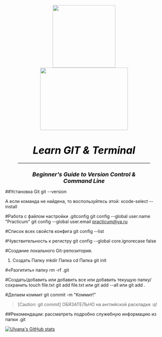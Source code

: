 
<html>
    <head>
        <style>
           .fig {
            text-align: center; /* Выравнивание по центру */
            font-style: italic; /* Курсивное начертание */
            margin-top: 0; /* Отступ сверху */
            margin-bottom: 0; /* Отступ снизу */
            color: #000000; /* Цвет подрисуночной подписи */
            h1 { font-size: xx-large; }
            h2 { font-size: large; }
            hr {
                border: none; /* Убираем границу */
                background-color: black; /* Цвет линии */
                height: 1px; /* Толщина линии */ }
        </style>
    </head>
    <body>
        <figure class="fig">
           <img src="https://img.shields.io/badge/git-%23F05033.svg?style=for-the-badge&logo=git&logoColor=white" width="200" height="200">
           <img src="https://img.shields.io/badge/github-%23121011.svg?style=for-the-badge&logo=github&logoColor=white" width="280" height="200">
           <figcaption>
              <h1> Learn GIT & Terminal </h1>
           </figcaption>
           <hr>
           <figcaption>
              <h2> Beginner's Guide to Version Control & Command Line </h2>
           </figcaption>
        </figure>
    <body>
</html>






##Установка Git
git --version

А если команда не найдена, то воспользуйтесь этой:
xcode-select --install

#Работа с файлом настройки .gitconfig
git config --global user.name "Practicum"
git config --global user.email practicum@ya.ru

#Cписок всех свойств конфига
git config --list

#Чувствительность к регистру
git config --global core.ignorecase false

#Создание локального Git-репозитория.
1. Создать Папку
mkdir  Папка
cd Папка
git init

#«Разгитить» папку
rm -rf .git

#Создать/добавить или добавить все или добавить текущую папку/сохранить
touch file.txt 
git add file.txt или git add --all или git add .

#Делаем коммит
git commit -m "Коммит!"

> [Caution: git commit]
> ОБЯЗАТЕЛЬНО на английской раскладке :q! <!-- git попросит ввести название коммита в редакторе по умолчанию. Иногда в таком случае открывается редактор vim. Выйти из Vim. -->

##Рекомендации:
рассматреть подробно служебную информацию из папки .git

[![Ulyana's GitHub stats](https://github-readme-stats.vercel.app/api?username=anuraghazra)](https://github.com/anuraghazra/github-readme-stats)
